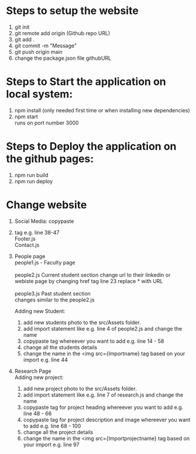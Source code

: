 
# Steps to setup the website
1. git init<br />
2. git remote add origin (Github repo URL)<br />
3. git add .<br />
4. git commit -m "Message"<br />
5. git push origin main<br />
6. change the package.json file githubURL

# Steps to Start the application on local system: <br />
1. npm install (only needed first time or when installing new dependencies)<br />
2. npm start <br />
runs on port number 3000

# Steps to Deploy the application on the github pages:<br />
1. npm run build<br />
2. npm run deploy<br />


# Change website <br />

1. Social Media: copypaste <li> tag e.g. line 38-47 <br />
   Footer.js <br />
   Contact.js <br />
   
2. People page <br />
   people1.js - Faculty page <br /><br />
   people2.js Current student section
      change url to their linkedin or webiste page by changing href tag line 23 replace * with URL<br /><br />
   people3.js Past student section<br />
      changes similar to the people2.js
   
   Adding new Student: <br/>
   1. add new students photo to the src/Assets folder.
   2. add import statement like e.g. line 4 of people2.js and change the name
   3. copypaste <row> tag whereever you want to add e.g. line 14 - 58<br />
   4. change all the students details
   5. change the name in the <img src={Importname} tag based on your import e.g. line 44
                                  
3. Research Page <br />
   Adding new project: <br/>
   1. add new project photo to the src/Assets folder.
   2. add import statement like e.g. line 7 of research.js and change the name
   3. copypaste <row> tag for project heading whereever you want to add e.g. line 48 - 66<br />
   4. copypaste <Container> tag for project description and image whereever you want to add e.g. line 68 - 100<br />
   4. change all the project details
   5. change the name in the <img src={Importprojectname} tag based on your import e.g. line 97

